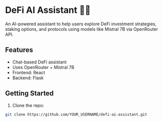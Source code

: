 # DeFi AI Assistant 💸🤖

An AI-powered assistant to help users explore DeFi investment strategies, staking options, and protocols using models like Mistral 7B via OpenRouter API.

## Features
- Chat-based DeFi assistant
- Uses OpenRouter + Mistral 7B
- Frontend: React
- Backend: Flask

## Getting Started
1. Clone the repo:
```bash
git clone https://github.com/YOUR_USERNAME/defi-ai-assistant.git

